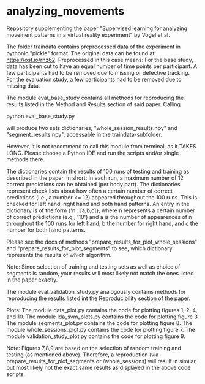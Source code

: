 # analyzing_movements
Repository supplementing the paper "Supervised learning for analyzing movement patterns in  a virtual reality experiment" by Vogel et al.

The folder traindata contains preprocessed data of the experiment in pythonic "pickle" format. The original data can be found at https://osf.io/rnz62. Preprocessed in this case means:
For the base study, data has been cut to have an equal number of time points per participant. A few participants had to be removed due to missing or defective tracking. 
For the evaluation study, a few participants had to be removed due to missing data. 

The module eval_base_study contains all methods for reproducing the results listed in the Method and Results section of said paper. 
Calling

python eval_base_study.py

will produce two sets dictionaries, "whole_session_results.npy" and "segment_results.npy", accessable in the traindata-subfolder.
 
However, it is not recommend to call this module from terminal, as it TAKES LONG. Please choose a Python IDE and run the scripts and/or single methods there.

The dictionaries contain the results
of 100 runs of testing and training as described in the paper. In short:
In each run, a maximum number of 12 correct predictions can be obtained (per body part).
The dictionaries represent check lists about how often a certain number of correct predictions (i.e., a number <= 12) appeared throughout the 100 runs.
This is checked for left hand, right hand and both hand patterns.
An entry in the dictionary is of the form {'n': [a,b,c]}, where n represents a certain number of correct predictions (e.g., '10') and a is the number of appearences of n 
throughout the 100 runs for left hand, b the number for right hand, and c the number for both hand patterns. 

Please see the docs of methods "prepare_results_for_plot_whole_sessions" and "prepare_results_for_plot_segments" to see, which dictionary represents the results of which
algorithm. 

Note: Since selection of training and testing sets as well as choice of segments is random, your results will most likely not match the ones listed in the paper exactly. 

The module eval_validation_study.py analogously contains methods for reproducing the results listed int the Reproducibility section of the paper. 

Plots:
The module data_plot.py contains the code for plotting figures 1, 2, 4, and 10.
The module lda_svm_plots.py contains the code for plotting figure 3.
The module segments_plot.py contains the code for plotting figure 8.
The module whole_sessions_plot.py contains the code for plotting figure 7.
The module validation_study_plot.py contains the code for plotting figure 9.

Note: Figures 7,8,9 are based on the selection of random training and testing (as mentioned above). Therefore, a reproduction (via prepare_results_for_plot_segments or /whole_sessions) will result in similar, but most likely not the exact same results as displayed in the above code scripts. 
